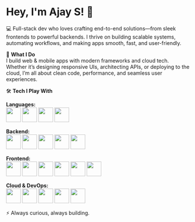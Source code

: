 # Hey, I'm Ajay S! 👋  

💻 Full-stack dev who loves crafting end-to-end solutions—from sleek frontends to powerful backends. I thrive on building scalable systems, automating workflows, and making apps smooth, fast, and user-friendly.  

🌟 **What I Do**  
I build web & mobile apps with modern frameworks and cloud tech. Whether it’s designing responsive UIs, architecting APIs, or deploying to the cloud, I’m all about clean code, performance, and seamless user experiences.  

🛠️ **Tech I Play With**

**Languages:**  
<img src="https://cdn.jsdelivr.net/gh/devicons/devicon/icons/javascript/javascript-original.svg" width="40"/> 
<img src="https://cdn.jsdelivr.net/gh/devicons/devicon/icons/typescript/typescript-original.svg" width="40"/> 
<img src="https://cdn.jsdelivr.net/gh/devicons/devicon/icons/python/python-original.svg" width="40"/> 
<img src="https://cdn.jsdelivr.net/gh/devicons/devicon/icons/go/go-original.svg" width="40"/>  

**Backend:**  
<img src="https://cdn.jsdelivr.net/gh/devicons/devicon/icons/django/django-plain.svg" width="40"/> 
<img src="https://cdn.jsdelivr.net/gh/devicons/devicon/icons/nestjs/nestjs-plain.svg" width="40"/> 
<img src="https://cdn.jsdelivr.net/gh/devicons/devicon/icons/postgresql/postgresql-original.svg" width="40"/> 
<img src="https://cdn.jsdelivr.net/gh/devicons/devicon/icons/redis/redis-original.svg" width="40"/> 
<img src="https://cdn.jsdelivr.net/gh/devicons/devicon/icons/firebase/firebase-plain.svg" width="40"/>  

**Frontend:**  
<img src="https://cdn.jsdelivr.net/gh/devicons/devicon/icons/react/react-original.svg" width="40"/> 
<img src="https://cdn.jsdelivr.net/gh/devicons/devicon/icons/redux/redux-original.svg" width="40"/> 
<img src="https://cdn.jsdelivr.net/gh/devicons/devicon/icons/html5/html5-original.svg" width="40"/> 
<img src="https://cdn.jsdelivr.net/gh/devicons/devicon/icons/css3/css3-original.svg" width="40"/> 
<img src="https://cdn.jsdelivr.net/gh/devicons/devicon/icons/sass/sass-original.svg" width="40"/> 
<img src="https://cdn.jsdelivr.net/gh/devicons/devicon/icons/tailwindcss/tailwindcss-plain.svg" width="40"/>  

**Cloud & DevOps:**  
<img src="https://cdn.jsdelivr.net/gh/devicons/devicon/icons/docker/docker-original.svg" width="40"/> 
<img src="https://cdn.jsdelivr.net/gh/devicons/devicon/icons/amazonwebservices/amazonwebservices-original.svg" width="40"/> 
<img src="https://cdn.jsdelivr.net/gh/devicons/devicon/icons/github/github-original.svg" width="40"/> 
<img src="https://cdn.jsdelivr.net/gh/devicons/devicon/icons/git/git-original.svg" width="40"/> 
<img src="https://cdn.jsdelivr.net/gh/devicons/devicon/icons/digitalocean/digitalocean-original.svg" width="40"/>  


⚡ Always curious, always building.  
